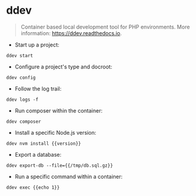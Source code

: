 # ddev

> Container based local development tool for PHP environments.
> More information: <https://ddev.readthedocs.io>.

- Start up a project:

`ddev start`

- Configure a project's type and docroot:

`ddev config`

- Follow the log trail:

`ddev logs -f`

- Run composer within the container:

`ddev composer`

- Install a specific Node.js version:

`ddev nvm install {{version}}`

- Export a database:

`ddev export-db --file={{/tmp/db.sql.gz}}`

- Run a specific command within a container:

`ddev exec {{echo 1}}`
